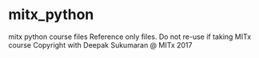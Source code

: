# mitx_python
mitx python course files
Reference only files. Do not re-use if taking MITx course
Copyright with Deepak Sukumaran @ MITx 2017
